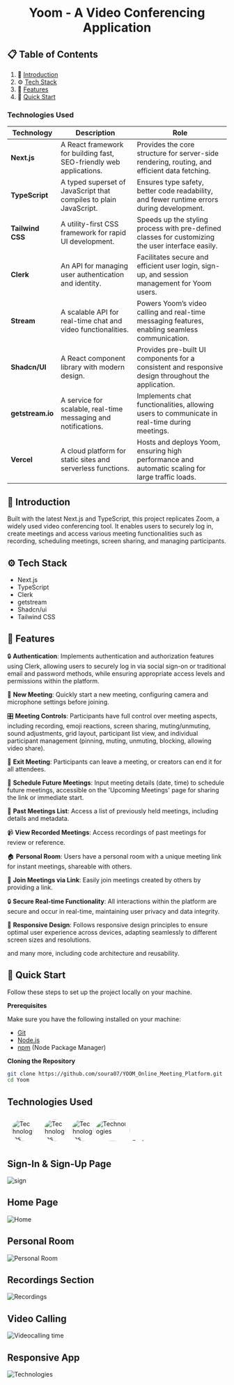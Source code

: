 
<h1 align="center">Yoom - A Video Conferencing Application</h1>

## 📋 <a name="table">Table of Contents</a>

1. 🤖 [Introduction](#introduction)
2. ⚙️ [Tech Stack](#tech-stack)
3. 🔋 [Features](#features)
4. 🤸 [Quick Start](#quick-start)
### Technologies Used

| Technology        | Description                                                              | Role                                                                                              |
|-------------------|--------------------------------------------------------------------------|---------------------------------------------------------------------------------------------------|
| **Next.js**       | A React framework for building fast, SEO-friendly web applications.       | Provides the core structure for server-side rendering, routing, and efficient data fetching.       |
| **TypeScript**    | A typed superset of JavaScript that compiles to plain JavaScript.         | Ensures type safety, better code readability, and fewer runtime errors during development.         |
| **Tailwind CSS**  | A utility-first CSS framework for rapid UI development.                   | Speeds up the styling process with pre-defined classes for customizing the user interface easily.   |
| **Clerk**         | An API for managing user authentication and identity.                    | Facilitates secure and efficient user login, sign-up, and session management for Yoom users.       |
| **Stream**        | A scalable API for real-time chat and video functionalities.              | Powers Yoom’s video calling and real-time messaging features, enabling seamless communication.     |
| **Shadcn/UI**     | A React component library with modern design.                            | Provides pre-built UI components for a consistent and responsive design throughout the application.|
| **getstream.io**  | A service for scalable, real-time messaging and notifications.            | Implements chat functionalities, allowing users to communicate in real-time during meetings.       |
| **Vercel**        | A cloud platform for static sites and serverless functions.               | Hosts and deploys Yoom, ensuring high performance and automatic scaling for large traffic loads.   |

## <a name="introduction"></a>🤖 Introduction

Built with the latest Next.js and TypeScript, this project replicates Zoom, a widely used video conferencing tool. It enables users to securely log in, create meetings and access various meeting functionalities such as recording, scheduling meetings, screen sharing, and managing participants.

## <a name="tech-stack"></a>⚙️ Tech Stack

- Next.js
- TypeScript
- Clerk
- getstream
- Shadcn/ui
- Tailwind CSS

## <a name="features"></a>🔋 Features

🔒 **Authentication**: Implements authentication and authorization features using Clerk, allowing users to securely log in via social sign-on or traditional email and password methods, while ensuring appropriate access levels and permissions within the platform.

🎥 **New Meeting**: Quickly start a new meeting, configuring camera and microphone settings before joining.

🎛️ **Meeting Controls**: Participants have full control over meeting aspects, including recording, emoji reactions, screen sharing, muting/unmuting, sound adjustments, grid layout, participant list view, and individual participant management (pinning, muting, unmuting, blocking, allowing video share).

🚪 **Exit Meeting**: Participants can leave a meeting, or creators can end it for all attendees.

📅 **Schedule Future Meetings**: Input meeting details (date, time) to schedule future meetings, accessible on the 'Upcoming Meetings' page for sharing the link or immediate start.

📜 **Past Meetings List**: Access a list of previously held meetings, including details and metadata.

📹 **View Recorded Meetings**: Access recordings of past meetings for review or reference.

🏠 **Personal Room**: Users have a personal room with a unique meeting link for instant meetings, shareable with others.

🔗 **Join Meetings via Link**: Easily join meetings created by others by providing a link.

🔒 **Secure Real-time Functionality**: All interactions within the platform are secure and occur in real-time, maintaining user privacy and data integrity.

📱 **Responsive Design**: Follows responsive design principles to ensure optimal user experience across devices, adapting seamlessly to different screen sizes and resolutions.

and many more, including code architecture and reusability.

## <a name="quick-start"></a>🤸 Quick Start

Follow these steps to set up the project locally on your machine.

**Prerequisites**

Make sure you have the following installed on your machine:

- [Git](https://git-scm.com/)
- [Node.js](https://nodejs.org/en)
- [npm](https://www.npmjs.com/) (Node Package Manager)

**Cloning the Repository**

```bash
git clone https://github.com/soura07/YOOM_Online_Meeting_Platform.git
cd Yoom
```
## Technologies Used
<img src="https://user-images.githubusercontent.com/25181517/202896760-337261ed-ee92-4979-84c4-d4b829c7355d.png" alt="Technologies" style="width: 50px; height: auto; margin: 10px; padding: 0; border-radius: 50%;"> <img src="https://user-images.githubusercontent.com/25181517/183890598-19a0ac2d-e88a-4005-a8df-1ee36782fde1.png" alt="Technologies" style="width: 50px; height: auto; margin: 10px; padding: 0; border-radius: 50%;">  <img src="https://github.com/marwin1991/profile-technology-icons/assets/136815194/5f8c622c-c217-4649-b0a9-7e0ee24bd704" alt="Technologies" style="width: 50px; height: auto; margin: 0; padding: 0; border-radius: 50%;"> <img src="https://refine.ams3.cdn.digitaloceanspaces.com/blog/2024-03-19-ts-shadcn/social.png" alt="Technologies" style="width: 80px; height: 50px; margin: 0; padding: 0; border-radius: 50%;">  <img src="https://user-images.githubusercontent.com/24237865/138428440-b92e5fb7-89f8-41aa-96b1-71a5486c5849.png" alt="Technologies" style="width: 50px; height: 5; margin: 0; padding: 0; border-radius: 50%;"> 
## Sign-In & Sign-Up Page
![sign](https://github.com/user-attachments/assets/4285bacb-394f-4133-a2fc-1831f56514f1)
## Home Page
![Home](https://github.com/user-attachments/assets/d55a33cb-bb6d-4a96-a877-621c5ca4f8d5)
## Personal Room
![Personal Room](https://github.com/user-attachments/assets/42cdff25-4a4e-42d3-8e33-c3d91edf69d8)
## Recordings Section
![Recordings](https://github.com/user-attachments/assets/173ca020-8e3c-48d4-95e6-65a86bed4bf6)
## Video Calling
![Videocalling time](https://github.com/user-attachments/assets/1f14d735-8753-4e48-b948-48f6e247baf1)

## Responsive App
<img src="https://github.com/user-attachments/assets/ce37d76a-11b1-4f3d-9465-482b71f748e6" alt="Technologies" style="width: auto; height: auto; margin: auto; padding: auto;">



